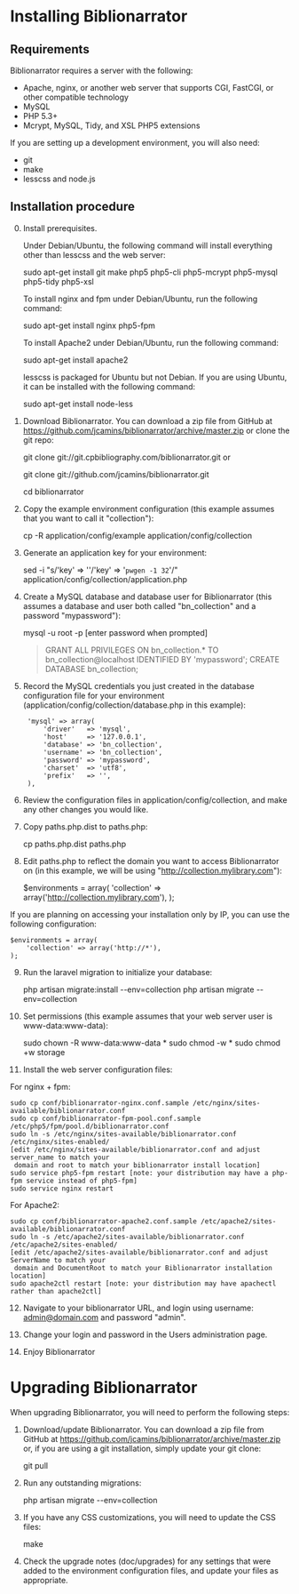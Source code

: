 Installing Biblionarrator
=========================

Requirements
------------

Biblionarrator requires a server with the following:

* Apache, nginx, or another web server that supports CGI, FastCGI, or
  other compatible technology
* MySQL
* PHP 5.3+
* Mcrypt, MySQL, Tidy, and XSL PHP5 extensions

If you are setting up a development environment, you will also need:

* git
* make
* lesscss and node.js

Installation procedure
----------------------

0) Install prerequisites.

   Under Debian/Ubuntu, the following command will install everything other than
   lesscss and the web server:

    sudo apt-get install git make php5 php5-cli php5-mcrypt php5-mysql php5-tidy php5-xsl

   To install nginx and fpm under Debian/Ubuntu, run the following command:

    sudo apt-get install nginx php5-fpm

   To install Apache2 under Debian/Ubuntu, run the following command:

    sudo apt-get install apache2

   lesscss is packaged for Ubuntu but not Debian. If you are using Ubuntu,
   it can be installed with the following command:

    sudo apt-get install node-less

1) Download Biblionarrator. You can download a zip file from GitHub at
   https://github.com/jcamins/biblionarrator/archive/master.zip or
   clone the git repo:

    git clone git://git.cpbibliography.com/biblionarrator.git
or

    git clone git://github.com/jcamins/biblionarrator.git

    cd biblionarrator

2) Copy the example environment configuration (this example assumes
   that you want to call it "collection"):

    cp -R application/config/example application/config/collection

3) Generate an application key for your environment:

    sed -i "s/'key' => ''/'key' => '`pwgen -1 32`'/" application/config/collection/application.php

4) Create a MySQL database and database user for Biblionarrator (this
   assumes a database and user both called "bn_collection" and a password
   "mypassword"):

    mysql -u root -p
    [enter password when prompted]

    > GRANT ALL PRIVILEGES ON bn_collection.* TO bn_collection@localhost IDENTIFIED BY 'mypassword';
    > CREATE DATABASE bn_collection;

5) Record the MySQL credentials you just created in the database configuration
   file for your environment (application/config/collection/database.php in
   this example):

		'mysql' => array(
			'driver'   => 'mysql',
			'host'     => '127.0.0.1',
			'database' => 'bn_collection',
			'username' => 'bn_collection',
			'password' => 'mypassword',
			'charset'  => 'utf8',
			'prefix'   => '',
		),


6) Review the configuration files in application/config/collection, and
   make any other changes you would like.

7) Copy paths.php.dist to paths.php:

    cp paths.php.dist paths.php

8) Edit paths.php to reflect the domain you want to access Biblionarrator on
   (in this example, we will be using "http://collection.mylibrary.com"):

    $environments = array(
	    'collection' => array('http://collection.mylibrary.com'),
    );

If you are planning on accessing your installation only by IP, you can use the
following configuration:

    $environments = array(
	    'collection' => array('http://*'),
    );

9) Run the laravel migration to initialize your database:

    php artisan migrate:install --env=collection
    php artisan migrate --env=collection

10) Set permissions (this example assumes that your web server user
    is www-data:www-data):

    sudo chown -R www-data:www-data *
    sudo chmod -w *
    sudo chmod +w storage

11) Install the web server configuration files:

For nginx + fpm:

    sudo cp conf/biblionarrator-nginx.conf.sample /etc/nginx/sites-available/biblionarrator.conf
    sudo cp conf/biblionarrator-fpm-pool.conf.sample /etc/php5/fpm/pool.d/biblionarrator.conf
    sudo ln -s /etc/nginx/sites-available/biblionarrator.conf /etc/nginx/sites-enabled/
    [edit /etc/nginx/sites-available/biblionarrator.conf and adjust server_name to match your
     domain and root to match your biblionarrator install location]
    sudo service php5-fpm restart [note: your distribution may have a php-fpm service instead of php5-fpm]
    sudo service nginx restart

For Apache2:

    sudo cp conf/biblionarrator-apache2.conf.sample /etc/apache2/sites-available/biblionarrator.conf
    sudo ln -s /etc/apache2/sites-available/biblionarrator.conf /etc/apache2/sites-enabled/
    [edit /etc/apache2/sites-available/biblionarrator.conf and adjust ServerName to match your
     domain and DocumentRoot to match your Biblionarrator installation location]
    sudo apache2ctl restart [note: your distribution may have apachectl rather than apache2ctl]

12) Navigate to your biblionarrator URL, and login using username: admin@domain.com and password "admin".

13) Change your login and password in the Users administration page.

14) Enjoy Biblionarrator


Upgrading Biblionarrator
=========================

When upgrading Biblionarrator, you will need to perform the following steps:


1) Download/update Biblionarrator. You can download a zip file from
   GitHub at https://github.com/jcamins/biblionarrator/archive/master.zip
   or, if you are using a git installation, simply update your git clone:

    git pull

2) Run any outstanding migrations:

    php artisan migrate --env=collection

3) If you have any CSS customizations, you will need to update the CSS files:

    make

4) Check the upgrade notes (doc/upgrades) for any settings that were added to
   the environment configuration files, and update your files as appropriate.
